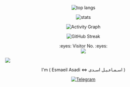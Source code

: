 
<p align="center">
  <img src="https://github-readme-stats.vercel.app/api/top-langs/?username=e01a&layout=compact&theme=tokyonight" alt="top langs" />
</p>
<p align="center">
  <img src="https://github-readme-stats.vercel.app/api?username=e01a&show_icons=true&theme=tokyonight" alt="stats" />
</p>
<p align="center">
  <img src="https://github-readme-activity-graph.cyclic.app/graph?username=e01a&theme=tokyo-night" alt="Activity Graph" />
</p>
<p align="center">
  <img src="https://github-readme-streak-stats.herokuapp.com/?user=e01a&theme=tokyonight" alt="GitHub Streak" />
</p>
<p align="center"> 
  :eyes: Visitor No. :eyes:<br>
  <img src="https://profile-counter.glitch.me/E01A/count.svg" />
</p>
<img src="https://raw.githubusercontent.com/Trilokia/Trilokia/379277808c61ef204768a61bbc5d25bc7798ccf1/bottom_header.svg" >
<br>
</p>
<div align="center">
 I'm ( Esmaeil Asadi <=> اسـمـاعـیـل اسـدی )  
   
[![](https://img.shields.io/badge/Telegram-black?style=for-the-badge&logo=Telegram "Telegram")](https://t.me/E0_1A)
</div>
